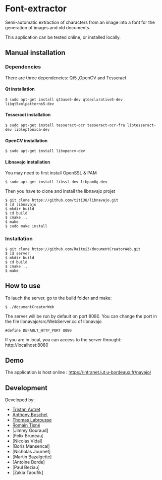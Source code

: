 # Font-extractor

Semi-automatic extraction of characters from an image into a font for the generation of images and old documents.

This application can be tested online, or installed locally.


## Manual installation
### Dependencies
There are three dependencies: Qt5 ,OpenCV and Tesseract

#### Qt installation

```
$ sudo apt-get install qtbase5-dev qtdeclarative5-dev libqt5xmlpatterns5-dev
```
#### Tesseract installation
```
$ sudo apt-get install tesseract-ocr tesseract-ocr-fra libtesseract-dev libleptonica-dev
```
#### OpenCV installation
```
$ sudo apt-get install libopencv-dev
```
#### Libnavajo installation
 You may need to first install OpenSSL & PAM
```
$ sudo apt-get install libssl-dev libpam0g-dev
```
Then you have to clone and install the libnavajo projet
```
$ git clone https://github.com/titi38/libnavajo.git
$ cd libnavajo
$ mkdir build
$ cd build
$ cmake ..
$ make
$ sudo make install
```
### Installation
```
$ git clone https://github.com/Raitei3/documentCreatorWeb.git
$ cd server
$ mkdir build
$ cd build
$ cmake ..
$ make
```


## How to use
To lauch the server, go to the build folder and make:
```    
$ ./documentCreatorWeb
```
The server will be run by default on port 8080.
You can change the port in the file libnavajo/src/WebServer.cc of libnavajo

```#define DEFAULT_HTTP_PORT 8080```

If you are in local, you can access to the server throught: http://localhost:8080

## Demo
The application is host online :
    https://intranet.iut.u-bordeaux.fr/navajo/


## Development
Developed by:
* [Tristan Autret](https://github.com/tautret)
* [Anthony Boschet](https://github.com/aboschet)
* [Thomas Labrousse](https://github.com/Shqrk)
* [Romain Tisné](https://github.com/rtisne)
* [Jimmy Gouraud]
* [Felix Bruneau]
* [Nicolas Vidal]
* [Boris Mansencal]
* [Nicholas Journet]
* [Martin Bazalgette]
* [Antoine Borde]
* [Paul Beziau]
* [Zakia Taoufik]
